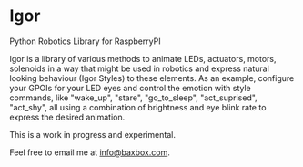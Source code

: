 # Igor
Python Robotics Library for RaspberryPI

Igor is a library of various methods to animate LEDs, actuators, 
motors, solenoids in a way that might be used in robotics and 
express natural looking behaviour (Igor Styles) to these
elements. As an example, configure your GPOIs for your LED eyes 
and control the emotion with style commands, like "wake_up", 
"stare", "go_to_sleep", "act_suprised", "act_shy", all using a
combination of brightness and eye blink rate to express the
desired animation.

This is a work in progress and experimental.

Feel free to email me at info@baxbox.com.
